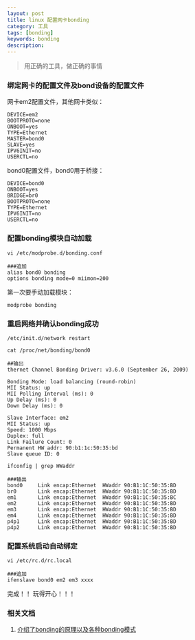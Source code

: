 ```yaml
---
layout: post
title: linux 配置网卡bonding
category: 工具
tags: [bonding]
keywords: bonding
description:
---
```


> 用正确的工具，做正确的事情

### 绑定网卡的配置文件及bond设备的配置文件

网卡em2配置文件，其他网卡类似：

	DEVICE=em2
	BOOTPROTO=none
	ONBOOT=yes
	TYPE=Ethernet
	MASTER=bond0
	SLAVE=yes
	IPV6INIT=no
	USERCTL=no

bond0配置文件，bond0用于桥接：

	DEVICE=bond0
	ONBOOT=yes
	BRIDGE=br0
	BOOTPROTO=none
	TYPE=Ethernet
	IPV6INIT=no
	USERCTL=no

### 配置bonding模块自动加载

	vi /etc/modprobe.d/bonding.conf
	
	###追加
	alias bond0 bonding
	options bonding mode=0 miimon=200


第一次要手动加载模块：

	modprobe bonding

### 重启网络并确认bonding成功

	/etc/init.d/network restart
	
	cat /proc/net/bonding/bond0
	
	##输出
	thernet Channel Bonding Driver: v3.6.0 (September 26, 2009)
	
	Bonding Mode: load balancing (round-robin)
	MII Status: up
	MII Polling Interval (ms): 0
	Up Delay (ms): 0
	Down Delay (ms): 0
	
	Slave Interface: em2
	MII Status: up
	Speed: 1000 Mbps
	Duplex: full
	Link Failure Count: 0
	Permanent HW addr: 90:b1:1c:50:35:bd
	Slave queue ID: 0
		
	ifconfig | grep HWaddr
	
	###输出
	bond0     Link encap:Ethernet  HWaddr 90:B1:1C:50:35:BD  
	br0       Link encap:Ethernet  HWaddr 90:B1:1C:50:35:BD  
	em1       Link encap:Ethernet  HWaddr 90:B1:1C:50:35:BC  
	em2       Link encap:Ethernet  HWaddr 90:B1:1C:50:35:BD  
	em3       Link encap:Ethernet  HWaddr 90:B1:1C:50:35:BD  
	em4       Link encap:Ethernet  HWaddr 90:B1:1C:50:35:BD  
	p4p1      Link encap:Ethernet  HWaddr 90:B1:1C:50:35:BD  
	p4p2      Link encap:Ethernet  HWaddr 90:B1:1C:50:35:BD
	
### 配置系统启动自动绑定

	vi /etc/rc.d/rc.local
	
	###追加
	ifenslave bond0 em2 em3 xxxx	
	

完成！！ 玩得开心！！！

### 相关文档

1. [介绍了bonding的原理以及各种bonding模式](http://www.cnblogs.com/wuxulei/p/3270256.html)
